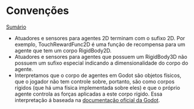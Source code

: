 # Convenções

[Sumário](summary.md)

* Atuadores e sensores para agentes 2D terminam com o sufixo 2D. Por exemplo, TouchRewardFunc2D é uma função de recompensa para um agente que tem um corpo RigidBody2D.
* Atuadores e sensores para agentes que possuem um RigidBody3D não possuem um sufixo especial indicando a dimensionalidade do corpo do agente.
* Interpretamos que o corpo de  agentes em Godot são objetos físicos, que o jogador não tem controle sobre, portanto, são como corpos rígidos (que há uma física implementada sobre eles) e que o próprio agente controla as forças aplicadas a este corpo rígido. Essa interpretação á baseada na [documentação oficial da Godot](https://docs.godotengine.org/en/stable/tutorials/physics/physics_introduction.html).